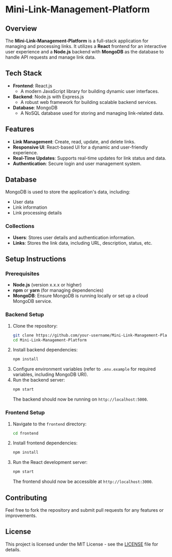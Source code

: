 # Mini-Link-Management-Platform

## Overview
The **Mini-Link-Management-Platform** is a full-stack application for managing and processing links. It utilizes a **React** frontend for an interactive user experience and a **Node.js** backend with **MongoDB** as the database to handle API requests and manage link data.

## Tech Stack
- **Frontend**: React.js
  - A modern JavaScript library for building dynamic user interfaces.
- **Backend**: Node.js with Express.js
  - A robust web framework for building scalable backend services.
- **Database**: MongoDB
  - A NoSQL database used for storing and managing link-related data.

## Features
- **Link Management**: Create, read, update, and delete links.
- **Responsive UI**: React-based UI for a dynamic and user-friendly experience.
- **Real-Time Updates**: Supports real-time updates for link status and data.
- **Authentication**: Secure login and user management system.

## Database
MongoDB is used to store the application's data, including:
- User data
- Link information
- Link processing details

### Collections
- **Users**: Stores user details and authentication information.
- **Links**: Stores the link data, including URL, description, status, etc.

## Setup Instructions

### Prerequisites
- **Node.js** (version x.x.x or higher)
- **npm** or **yarn** (for managing dependencies)
- **MongoDB**: Ensure MongoDB is running locally or set up a cloud MongoDB service.

### Backend Setup
1. Clone the repository:
    ```bash
    git clone https://github.com/your-username/Mini-Link-Management-Platform.git
    cd Mini-Link-Management-Platform
    ```
2. Install backend dependencies:
    ```bash
    npm install
    ```
3. Configure environment variables (refer to `.env.example` for required variables, including MongoDB URI).
4. Run the backend server:
    ```bash
    npm start
    ```
    The backend should now be running on `http://localhost:5000`.

### Frontend Setup
1. Navigate to the `frontend` directory:
    ```bash
    cd frontend
    ```
2. Install frontend dependencies:
    ```bash
    npm install
    ```
3. Run the React development server:
    ```bash
    npm start
    ```
    The frontend should now be accessible at `http://localhost:3000`.

## Contributing
Feel free to fork the repository and submit pull requests for any features or improvements.

## License
This project is licensed under the MIT License - see the [LICENSE](LICENSE) file for details.
